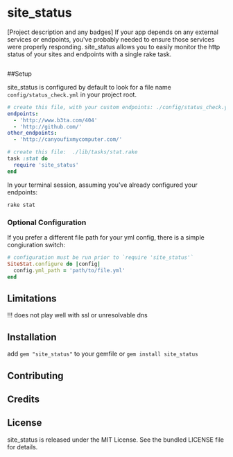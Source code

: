site_status
============

[Project description and any badges]
If your app depends on any external services or endpoints, you've probably needed to ensure those services were properly responding. site_status allows you to easily monitor the http status of your sites and endpoints with a single rake task.

![<Display Name>](http://i.imgur.com/2L6pXpB.png)

##Setup

site_status is configured by default to look for a file name `config/status_check.yml` in your project root.

```yaml
# create this file, with your custom endpoints: ./config/status_check.yml
endpoints:
  - 'http://www.b3ta.com/404'
  - 'http://github.com/'
other_endpoints:
  - 'http://canyoufixmycomputer.com/'
```

```ruby
# create this file:  ./lib/tasks/stat.rake
task :stat do
  require 'site_status'
end

```
In your terminal session, assuming you've already configured your endpoints:

```shell
rake stat
```
### Optional Configuration
If you prefer a different file path for your yml config, there is a simple congiuration switch:

```ruby
# configuration must be run prior to `require 'site_status'`
SiteStat.configure do |config|
  config.yml_path = 'path/to/file.yml'
end
```

## Limitations
!!! does not play well with ssl or unresolvable dns

## Installation
add `gem "site_status"` to your gemfile or `gem install site_status`

## Contributing

## Credits

## License

site_status is released under the MIT License. See the bundled LICENSE file for
details.
